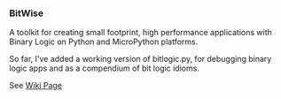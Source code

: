 ### BitWise

A toolkit for creating small footprint, high performance applications with Binary Logic on Python and MicroPython platforms. 

So far, I've added a working version of bitlogic.py, for debugging binary logic apps and as a compendium of bit logic idioms.

See [Wiki Page](https://github.com/billbreit/BitWise/wiki)
